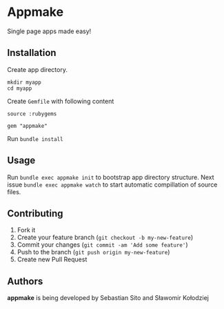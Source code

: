 # Appmake

Single page apps made easy!

## Installation

Create app directory.

	mkdir myapp
	cd myapp

Create `Gemfile` with following content

	source :rubygems

	gem "appmake"

Run `bundle install`

## Usage

Run `bundle exec appmake init` to bootstrap app directory structure. Next issue `bundle exec appmake watch` to start automatic compillation of source files.

## Contributing

1. Fork it
2. Create your feature branch (`git checkout -b my-new-feature`)
3. Commit your changes (`git commit -am 'Add some feature'`)
4. Push to the branch (`git push origin my-new-feature`)
5. Create new Pull Request

## Authors

**appmake** is being developed by Sebastian Sito and Sławomir Kołodziej